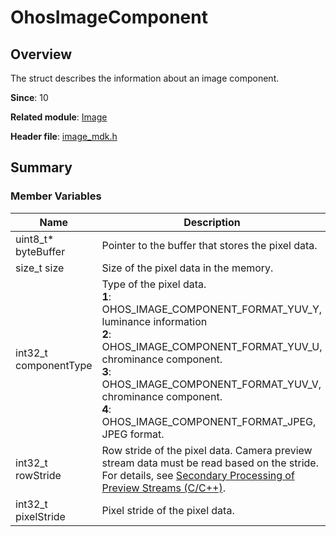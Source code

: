 # OhosImageComponent
<!--Kit: Image Kit-->
<!--Subsystem: Multimedia-->
<!--Owner: @aulight02-->
<!--Designer: @liyang_bryan-->
<!--Tester: @xchaosioda-->
<!--Adviser: @zengyawen-->

## Overview

The struct describes the information about an image component.

**Since**: 10

**Related module**: [Image](capi-image.md)

**Header file**: [image_mdk.h](capi-image-mdk-h.md)

## Summary

### Member Variables

| Name| Description|
| -- | -- |
| uint8_t* byteBuffer | Pointer to the buffer that stores the pixel data.|
| size_t size | Size of the pixel data in the memory.|
| int32_t componentType | Type of the pixel data.<br>**1**: OHOS_IMAGE_COMPONENT_FORMAT_YUV_Y, luminance information<br>**2**: OHOS_IMAGE_COMPONENT_FORMAT_YUV_U, chrominance component.<br>**3**: OHOS_IMAGE_COMPONENT_FORMAT_YUV_V, chrominance component.<br>**4**: OHOS_IMAGE_COMPONENT_FORMAT_JPEG, JPEG format.|
| int32_t rowStride | Row stride of the pixel data. Camera preview stream data must be read based on the stride. For details, see [Secondary Processing of Preview Streams (C/C++)](../../media/camera/native-camera-preview-imageReceiver.md).|
| int32_t pixelStride | Pixel stride of the pixel data.|
